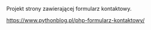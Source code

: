 Projekt strony zawierającej formularz kontaktowy.


https://www.pythonblog.pl/php-formularz-kontaktowy/
